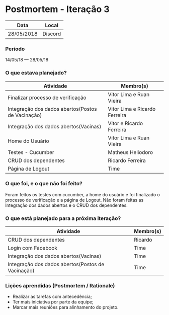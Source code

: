 # Postmortem - Iteração 3
| Data  | Local |
| -  | -  |
| 28/05/2018 | Discord |

### Período
14/05/18 — 28/05/18

### O que estava planejado?
| Atividade  | Membro(s) |
| -  | - |
| Finalizar processo de verificação | Vitor Lima e Ruan Vieira |
| Integração dos dados abertos(Postos de Vacinação) | Vitor Lima e Ricardo Ferreira |
| Integração dos dados abertos(Vacinas) | Vitor e Ricardo Ferreira |
| Home do Usuário | Vitor Lima e Ruan Vieira |
| Testes - Cucumber | Matheus Heliodoro |
| CRUD dos dependentes | Ricardo Ferreira |
| Página de Logout | Time |

### O que foi, e o que não foi feito?
Foram feitos os testes com cucumber, a home do usuário e foi finalizado o processo de verificação e a página de Logout.
Não foram feitas as Integração dos dados abertos e o CRUD dos dependentes.


### O que está planejado para a próxima iteração?
| Atividade  | Membro(s) |
| -  | - |
| CRUD dos dependentes | Ricardo |
| Login com Facebook | Time |
| Integração dos dados abertos(Vacinas) | Time |
| Integração dos dados abertos(Postos de Vacinação) | Time |

### Lições aprendidas (Postmortem / Rationale)
* Realizar as tarefas com antecedência;
* Ter mais iniciativa por parte da equipe;
* Marcar mais reuniões para alinhamento do projeto.


